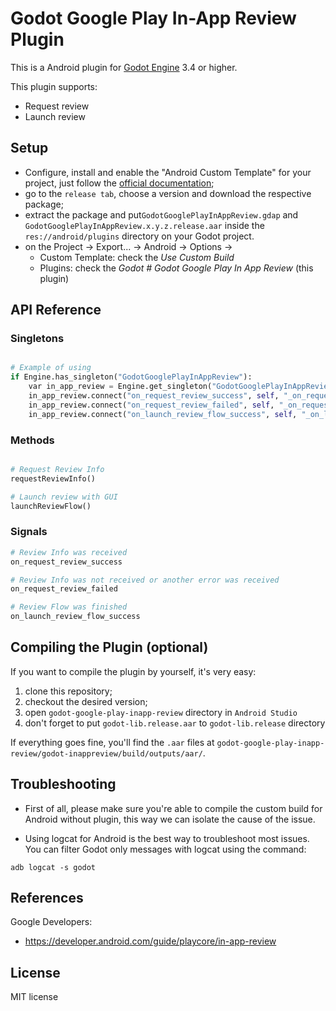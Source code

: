 # Godot Google Play In-App Review Plugin

This is a Android plugin for [Godot Engine](https://github.com/godotengine/godot) 3.4 or higher.

This plugin supports:
- Request review
- Launch review

## Setup

- Configure, install  and enable the "Android Custom Template" for your project, just follow the [official documentation](https://docs.godotengine.org/en/latest/getting_started/workflow/export/android_custom_build.html);
- go to the ```release tab```, choose a version and download the respective package;
- extract the package and put```GodotGooglePlayInAppReview.gdap``` and ```GodotGooglePlayInAppReview.x.y.z.release.aar``` inside the ```res://android/plugins``` directory on your Godot project.
- on the Project -> Export... -> Android -> Options -> 
    - Custom Template: check the _Use Custom Build_
    - Plugins: check the _Godot # Godot Google Play In App Review_ (this plugin)

## API Reference

### Singletons
```python

# Example of using
if Engine.has_singleton("GodotGooglePlayInAppReview"):
	var in_app_review = Engine.get_singleton("GodotGooglePlayInAppReview")
	in_app_review.connect("on_request_review_success", self, "_on_request_review_success")
	in_app_review.connect("on_request_review_failed", self, "_on_request_review_failed")
	in_app_review.connect("on_launch_review_flow_success", self, "_on_launch_review_flow_success")

```
### Methods
```python

# Request Review Info
requestReviewInfo()

# Launch review with GUI
launchReviewFlow()

```
### Signals
```python
# Review Info was received
on_request_review_success

# Review Info was not received or another error was received
on_request_review_failed

# Review Flow was finished
on_launch_review_flow_success
```

## Compiling the Plugin (optional)

If you want to compile the plugin by yourself, it's very easy:
1. clone this repository;
2. checkout the desired version;
3. open ```godot-google-play-inapp-review``` directory in ```Android Studio```
4. don't forget to put ```godot-lib.release.aar``` to ```godot-lib.release``` directory

If everything goes fine, you'll find the ```.aar``` files at ```godot-google-play-inapp-review/godot-inappreview/build/outputs/aar/```.

## Troubleshooting

* First of all, please make sure you're able to compile the custom build for Android without plugin, this way we can isolate the cause of the issue.

* Using logcat for Android is the best way to troubleshoot most issues. You can filter Godot only messages with logcat using the command: 
```
adb logcat -s godot
```

## References

Google Developers:
* https://developer.android.com/guide/playcore/in-app-review

## License

MIT license

